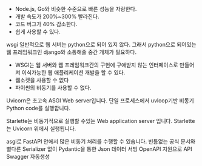 


- Node.js, Go와 비슷한 수준으로 빠른 성능을 자랑한다.
- 개발 속도가 200%~300% 빨라진다.
- 코드 버그가 40% 감소한다.
- 쉽게 사용할 수 있다.

wsgi
일반적으로 웹 서버는 python으로 되어 있지 않다. 그래서 python으로 되어있는 웹 프레임워크인 django와 소통해줄 중간 개체가 필요하다.

- WSGI는 웹 서버와 웹 프레임워크간의 구현에 구애받지 않는 인터페이스로 만들어져 이식가능한 웹 애플리케이션 개발을 할 수 있다.
- 웹소켓을 사용할 수 없다
- 파이썬의 비동기를 사용할 수 없다.

Uvicorn은 초고속 ASGI Web server입니다. 단일 프로세스에서 uvloop기반 비동기 Python code를 실행합니다.

Starlette는 비동기적으로 실행할 수있는 Web application server 입니다. Starlette는 Uvicorn 위에서 실행됩니다.

asgi로 
FastAPI 안에서 많은 비동기 처리를 수행할 수 있습니다.
빈틈없는 공식 문서와 별다른 Serializer 없이 Pydantic을 통한 Json 데이터 서빙
OpenAPI 지원으로 API Swagger 자동생성

